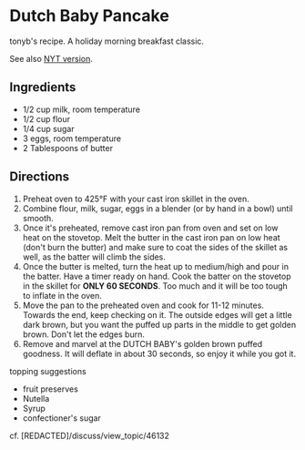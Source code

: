 # Dutch Baby Pancake

tonyb's recipe. A holiday morning breakfast classic.

See also [NYT version](./nyt-dutch-baby-pancake).

## Ingredients

- 1/2 cup milk, room temperature
- 1/2 cup flour
- 1/4 cup sugar
- 3 eggs, room temperature
- 2 Tablespoons of butter

## Directions

1. Preheat oven to 425°F with your cast iron skillet in the oven.
2. Combine flour, milk, sugar, eggs in a blender (or by hand in a bowl) until smooth.
3. Once it's preheated, remove cast iron pan from oven and set on low heat on the stovetop. Melt the butter in the cast iron pan on low heat (don't burn the butter) and make sure to coat the sides of the skillet as well, as the batter will climb the sides.
4. Once the butter is melted, turn the heat up to medium/high and pour in the batter. Have a timer ready on hand. Cook the batter on the stovetop in the skillet for **ONLY 60 SECONDS**. Too much and it will be too tough to inflate in the oven.
5. Move the pan to the preheated oven and cook for 11-12 minutes. Towards the end, keep checking on it. The outside edges will get a little dark brown, but you want the puffed up parts in the middle to get golden brown. Don't let the edges burn.
6. Remove and marvel at the DUTCH BABY's golden brown puffed goodness. It will deflate in about 30 seconds, so enjoy it while you got it.

topping suggestions

- fruit preserves
- Nutella
- Syrup
- confectioner's sugar

cf. [REDACTED]/discuss/view_topic/46132
